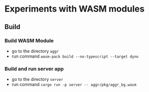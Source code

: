 # Experiments with WASM modules

## Build

### Build WASM Module

- go to the directory `aggr`
- run command `wasm-pack build --no-typescript --target dyno`

### Build and run server app

- go to the directory `server`
- run command `cargo run -p server -- aggr/pkg/aggr_bg.wasm`
